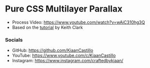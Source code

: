 # Pure CSS Multilayer Parallax
- Process Video: https://www.youtube.com/watch?v=wAiC310hg3Q
- Based on the [tutorial](https://keithclark.co.uk/articles/pure-css-parallax-websites/) by Keith Clark

### Socials

- GitHub: https://github.com/KiaanCastillo
- YouTube: https://www.youtube.com/c/KiaanCastillo
- Instagram: https://www.instagram.com/craftedbykiaan/
